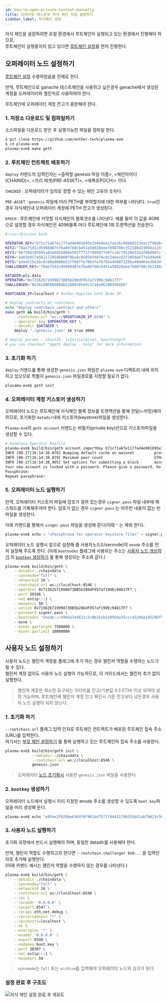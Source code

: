 ```yaml
---
id: how-to-open-private-testnet-manually
title: 프라이빗 테스트넷 자식 체인 직접 설정하기
sidebar_label: 자식체인 설정
---
```


자식 체인을 설정하려면 로컬 환경에서 루트체인이 실행되고 있는 환경에서 진행해야 하므로, <br> 루트체인이 실행중이지 않고 있다면 [루트체인 설정](how-to-open-private-testnet-rootchain#%EB%B6%80%EB%AA%A8-%EC%B2%B4%EC%9D%B8-%EC%84%A4%EC%A0%95%ED%95%98%EA%B8%B0)를 먼저 진행한다.

## 오퍼레이터 노드 설정하기
[루트체인 설정](how-to-open-private-testnet-rootchain#%EB%B6%80%EB%AA%A8-%EC%B2%B4%EC%9D%B8-%EC%84%A4%EC%A0%95%ED%95%98%EA%B8%B0) 수행하였음을 전재로 한다.

만약, 루트체인으로 ganache 테스트체인을 사용하고 싶은경우 ganache에서 생성된 계정을 오퍼레이터와 챌린저로 사용하여야 한다.

루트체인에 오퍼레이터 계정 잔고가 충분해야 한다.

### 1. 저장소 다운로드 및 컴파일하기

소스파일을 다운로드 받은 후 실행가능한 파일을 컴파일 한다.

```bash
$ git clone https://github.com/onther-tech/plasma-evm
$ cd plasma-evm
plasma-evm$ make geth
```

### 2. 루트체인 컨트렉트 배포하기

`deploy` 커맨드의 입력인자는 <출력할 genesis 파일 이름>, <체인아이디(CHAINID)>, <프리 에셋(PRE-ASSET)>, <에폭(EPOCH)> 이다.

`CHAINID` : 오퍼레이터가 임의로 정할 수 있는 체인 고유의 숫자다.

`PRE-ASSET` : `genesis` 파일에 미리 PETH를 부여할지에 대한 여부를 나타낸다. `true`인 경우 자식체인내 오퍼레이터 계정에 PETH 잔고가 생성된다.

`EPOCH` : 루트체인에 커밋할 자식체인의 블록갯수를 나타낸다. 예를 들어 이 값을 4096으로 설정할 경우 자식체인은 4096블록 마다 루트체인에 1회 트랜잭션을 전송한다.

```sh
#!/usr/bin/env bash

OPERATOR_KEY="b71c71a67e1177ad4e901695e1b4b9ee17ae16c6668d313eac2f96dbcda3f291"
KEY2="78ae75d1cd5960d87e76a69760cb451a58928eee7890780c352186d23094a115"
KEY3="067394195895a82e685b000e592f771f7899d77e87cc8c79110e53a2f0b0b8fc"
KEY4="ae03e057a5b117295db86079ba4c8505df6074cdc54eec62f2050e677e5d4e66"
KEY5="eda4515e1bc6c08e8606b51ffb6ffe70b3fe76781ed49872285e484064e3b634"
CHALLENGER_KEY="78ae75d1cd5960d87e76a69760cb451a58928eee7890780c352186d23094a114"

DATADIR=pls.data
OPERATOR="0x71562b71999873DB5b286dF957af199Ec94617F7"
CHALLENGER="0x3616BE06D68dD22886505e9c2CaAa9EcA84564b8"

ROOTCHAIN_IP=localhost # Onther Ropsten Geth Node IP.

# Deploy contracts at rootchain
echo "Deploy rootchain contract and others"
make geth && build/bin/geth \
    --rootchain.url "ws://$ROOTCHAIN_IP:8546" \
    --operator.key $OPERATOR_KEY \
    --datadir $DATADIR \
    deploy "./genesis.json" 16 true 4096

# deploy params : chainID, isInitialAsset, Epochlength
# you can checkout "$geth deploy --help" for more information
```

### 3. 초기화 하기

`deploy` 커맨드를 통해 생성한 `genesis.json` 파일은 `plasma-evm` 디렉토리 내에 위치하고 있으므로 특별히 `genesis.json` 파일경로를 지정할 필요가 없다.

```bash
plasama-evm$ geth init
```

### 4. 오퍼레이터 계정 키스토어 생성하기

오퍼레이터 노드는 루트체인에 자식체인 블록 정보를 트랜잭션을 통해 전달(=커밋)해야 하므로, 초기화한 `datadir`내에 키스토어(keystore)파일을 생성한다.

`Plasma-evm`의 `geth account` 커맨드는 비밀키(private key)만으로 키스토어파일을 생성할 수 있다.

```bash
# Generate Operator Keyfile
plasma-evm$ build/bin/geth account importKey b71c71a67e1177ad4e901695e1b4b9ee17ae16c6668d313eac2f96dbcda3f291 --datadir ./chaindata
INFO [08-27|16:14:38.878] Bumping default cache on mainnet         provided=1024 updated=4096
INFO [08-27|16:14:38.879] Maximum peer count                       ETH=50 LES=0 total=50
INFO [08-27|16:14:38.905] Set options for submitting a block       mingaspirce=1000000000 maxgasprice=100000000000 resubmit=0s
Your new account is locked with a password. Please give a password. Do not forget this password.
Passphrase:
Repeat passphrase:
```

### 5. 오퍼레이터 노드 실행하기

만약, 오퍼레이터 키스토어 파일에 암호가 걸려 있는경우 `signer.pass` 파일 내부에 패스워드를 기록해주어야 한다. 암호가 없는 경우 `signer.pass` 는 아무런 내용이 없는 빈파일을 생성한다.

아래 커맨드를 통해서 `singer.pass` 파일을 생성해 준다(이때 `"` 는 제외 한다).

```bash
plasma-evm$ echo > "<Passphrase for operator keystore file>" > signer.pass
```

오퍼레이터 노드 실행시 앞으로 설정해 줄 사용자노드(Usernode)의 `enode` 주소를 먼저 설정해 주도록 한다. (아래 `bootnodes` 플래그에 사용되는 주소는 [사용자 노드 생성하기](how-to-open-private-testnet-manually#%EC%82%AC%EC%9A%A9%EC%9E%90-%EB%85%B8%EB%93%9C-%EC%84%A4%EC%A0%95%ED%95%98%EA%B8%B0) 의 [`bootkey` 생성하기](how-to-open-private-testnet-manually#3-bootkey-%EC%83%9D%EC%84%B1%ED%95%98%EA%B8%B0) 를 통해 생성되는 주소와 같다.)
```bash
plasma-evm$ build/bin/geth \
    --datadir ./chaindata \
    --syncmode="full" \
    --networkid 16 \
    --rootchain.url ws://localhost:8546 \
    --operator 0x71562b71999873DB5b286dF957af199Ec94617F7 \
    --port 30306 \
    --nat extip:::1 \
    --maxpeers 50 \
    --unlock 0x71562b71999873DB5b286dF957af199Ec94617F7 \
    --password signer.pass \
    --bootnodes "enode://4966a7e4621c2c0b1b1b3295b4a35ccc4224ba1d529bf5aa2323e4650f6075bd5eb6618372b2579965819347307f1f97315ce91b09ca342d60c2e98ad88db9f3@127.0.0.1:30307"
    --mine \
    --miner.gastarget 7500000 \
    --miner.gaslimit 10000000
```

## 사용자 노드 설정하기

사용자 노드는 챌린저 계정을 플래그에 추가 하는 경우 챌린저 역할을 수행하는 노드가 될 수 있다. <br>챌린저 계정 없이도 사용자 노드 실행이 가능하므로, 이 가이드에서는 챌린저 추가 없이 실행한다.

> 챌린저 계정은 최소한 요구되는 이더리움 잔고(기본값 0.5 ETH) 이상 되어야 설정 가능하며, 루트체인에 챌린저 계정 잔고 확인시 기준 잔고보다 낮은경우 사용자 노드 실행이 되지 않는다.

### 1. 초기화 하기

`--rootchain.url` 플래그 입력 인자로 루트체인 컨트렉트가 배포된 루트체인 접속 주소(URL)를 입력한다.<br>
여기서는 [부모 체인 설정하기](how-to-open-private-testnet-rootchain#2-%EC%8B%A4%ED%96%89-%EC%8A%A4%ED%81%AC%EB%A6%BD%ED%8A%B8-%ED%99%95%EC%9D%B8) 를 통해 실행하고 있는 루트체인의 접속 주소를 사용한다.

```bash
plasma-evm$ build/bin/geth init \
            --datadir ./chaindata \
            --rootchain.url ws://localhost:8546 \
            genesis.json
```
> 오퍼레이터 [노드 초기화시](how-to-open-private-testnet-manually#2-%EC%B4%88%EA%B8%B0%ED%99%94-%ED%95%98%EA%B8%B0) 사용한 `genesis.json` 파일을 사용한다.

### 2. `bootkey` 생성하기

오퍼레이터 노드에서 실행시 미리 지정한 enode 주소를 생성할 수 있도록 `boot.key`파일을 미리 생성해 둔다.

```bash
plasma-evm$ echo "e854e2f029be6364f0f961bd7571fd4431f99355b51ab79d23c56506f5f1a7c3" > boot.key
```

### 3. 사용자 노드 실행하기

초기화 과정에서 반드시 실행해야 하며, 동일한 datadir를 사용해야 한다.

만약, 챌린저 역할도 수행하고자 한다면 `--rootchain.challenger 0x0...` 을 입력인자로 추가해 실행한다.<br>
(아래 커맨드 예시는 챌린저 역할을 수행하지 않는 경우를 나타낸다.)

```bash
plasma-evm$ build/bin/geth \
    --datadir ./chaindata \
    --syncmode="full" \
    --networkid 16 \
    --rootchain.url ws://localhost:8546 \
    --rpc \
    --rpcaddr '0.0.0.0' \
    --rpcport 8547 \
    --rpcapi eth,net,debug \
    --rpccorsdomain "*" \
    --rpcvhosts=localhost \
    --ws \
    --wsorigins '*' \
    --wsaddr '0.0.0.0' \
    --wsport 8548 \
    --nodekey boot.key \
    --port 30307 \
    --nat extip:::1 \
    --maxpeers 50
```

> `syncmode`는 `full` 또는 `archive`를 입력해야 오퍼레이터 노드와 싱크가 된다.

### 설정 완료 후 구조도

![자식 체인 설정 완료 후 개요도](assets/guides_private_testnet_manually.png)
